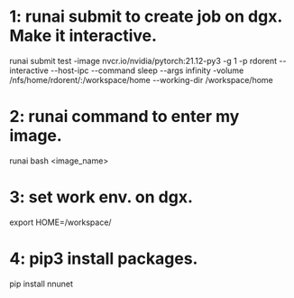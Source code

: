 # 1: runai submit to create job on dgx. Make it interactive.
runai submit test 
	-image nvcr.io/nvidia/pytorch:21.12-py3 -g 1 -p rdorent 
	--interactive 
	--host-ipc 
	--command sleep 
	--args infinity 
	-volume /nfs/home/rdorent/:/workspace/home 
	--working-dir /workspace/home

# 2: runai command to enter my image.
runai bash <image_name>

# 3: set work env. on dgx.
export HOME=/workspace/

# 4: pip3 install packages.
pip install nnunet
